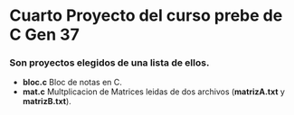 # Cuarto Proyecto del curso prebe de C Gen 37
### Son proyectos elegidos de una lista de ellos.
- **bloc.c** Bloc de notas en C.
- **mat.c** Multplicacion de Matrices leidas de dos archivos (**matrizA.txt** y **matrizB.txt**).
